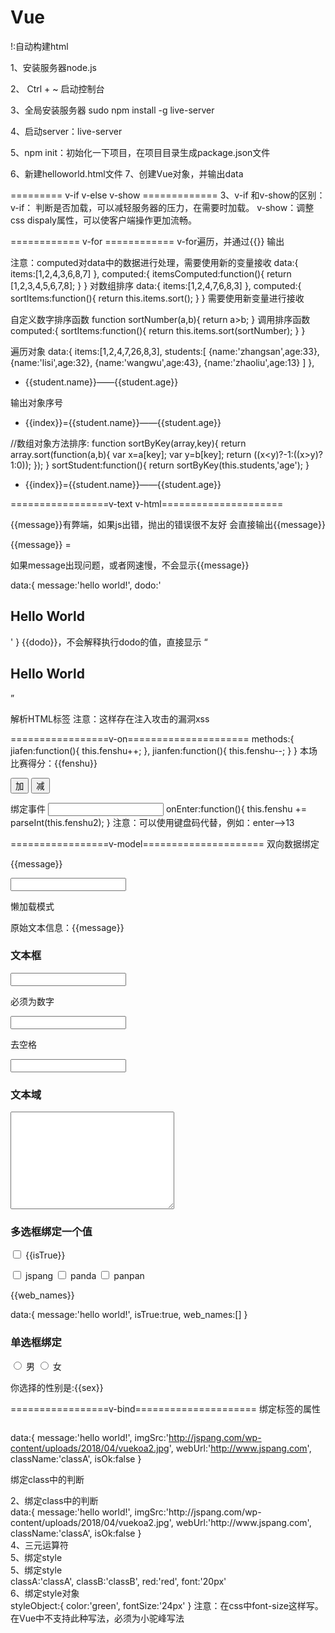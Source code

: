 # Vue

!:自动构建html

1、安装服务器node.js

2、 Ctrl + ~  启动控制台

3、全局安装服务器  sudo npm install -g live-server

4、启动server：live-server

5、npm init：初始化一下项目，在项目目录生成package.json文件

6、新建helloworld.html文件
7、创建Vue对象，并输出data


========= v-if  v-else  v-show =============
3、v-if 和v-show的区别：
v-if： 判断是否加载，可以减轻服务器的压力，在需要时加载。
v-show：调整css dispaly属性，可以使客户端操作更加流畅。

============ v-for ============
v-for遍历，并通过{{}} 输出

注意：computed对data中的数据进行处理，需要使用新的变量接收
data:{
                items:[1,2,4,3,6,8,7]
            },
            computed:{
                itemsComputed:function(){
                    return [1,2,3,4,5,6,7,8];
                }
            }
对数组排序
data:{
                items:[1,2,4,7,6,8,3]
            },
            computed:{
                sortItems:function(){
                    return this.items.sort();
                }
            }
需要使用新变量进行接收

自定义数字排序函数
function sortNumber(a,b){
            return a>b;
        }
调用排序函数
computed:{
                sortItems:function(){
                    return this.items.sort(sortNumber);
                }
            }

遍历对象
data:{
                items:[1,2,4,7,26,8,3],
                students:[
                    {name:'zhangsan',age:33},
                    {name:'lisi',age:32},
                    {name:'wangwu',age:43},
                    {name:'zhaoliu',age:13}
                ]
            },
<ul>
            <li v-for="student in students">
                {{student.name}}——{{student.age}}
            </li>
        </ul>
输出对象序号
<ul>
            <li v-for="(student,index) in students">
                {{index}}={{student.name}}——{{student.age}}
            </li>
        </ul>

//数组对象方法排序:
        function sortByKey(array,key){
            return array.sort(function(a,b){
                var x=a[key];
                var y=b[key];
                return ((x<y)?-1:((x>y)?1:0));
            });
        }
sortStudent:function(){
                    return sortByKey(this.students,'age');
                }
 <ul>
            <li v-for="(student,index) in sortStudent">
                {{index}}={{student.name}}——{{student.age}}
            </li>
        </ul>               

=================v-text v-html=====================

<span>{{message}}</span>有弊端，如果js出错，抛出的错误很不友好
会直接输出{{message}}

<div id="app">
        <span>{{message}}</span>
        =
        <span v-text="message"></span>
    </div>

如果message出现问题，或者网速慢，不会显示{{message}}

data:{
                message:'hello world!',
                dodo:'<h2>Hello World</h2>'
            }
<span>{{dodo}}</span>，不会解释执行dodo的值，直接显示 “<h2>Hello World</h2>”

<span v-html="dodo"></span>解析HTML标签
注意：这样存在注入攻击的漏洞xss

=================v-on=====================
methods:{
                jiafen:function(){
                    this.fenshu++;
                },
                jianfen:function(){
                    this.fenshu--;
                }
            }
本场比赛得分：{{fenshu}}
        <p>
            <button v-on:click="jiafen">加</button>
            <button v-on:click="jianfen">减</button>
        </p>

绑定事件
<input type="text" v-on:keyup.enter="onEnter" v-model="fenshu2">
onEnter:function(){
                    this.fenshu += parseInt(this.fenshu2);
                }
注意：可以使用键盘码代替，例如：enter——>13

=================v-model=====================
双向数据绑定
<div id="app">
        <p>{{message}}</p>
        <p><input type="text" v-model="message"></p>
    </div>
懒加载模式
<div id="app">
        <p>原始文本信息：{{message}}</p>
        <h3>文本框</h3>
        <p><input type="text" v-model.lazy="message"></p>
    </div>
必须为数字
<p><input type="text" v-model.number="message"></p>
去空格
<p><input type="text" v-model.trim="message"></p>

<h3>文本域</h3>
<textarea cols="30" rows="10" v-model="message"></textarea>
<h3>多选框绑定一个值</h3>
        <input type="checkbox" id="isTrue" v-model="isTrue">
        <label for="isTure">{{isTrue}}</label>

<p>
            <input type="checkbox" id="jspang" value="jspang" v-model="web_names">
            <label for="isTure">jspang</label>
            <input type="checkbox" id="panda" value="panda"  v-model="web_names">
            <label for="isTure">panda</label>
            <input type="checkbox" id="panpan" value="panpan"  v-model="web_names">
            <label for="isTure">panpan</label>
        </p>
        <p>{{web_names}}</p>
data:{
                message:'hello world!',
                isTrue:true,
                web_names:[]
            }
<h3>单选框绑定</h3>
        <p>
            <input type="radio" id="one" value="男" v-model="sex">
            <label for="one">男</label>
            <input type="radio" id="two" value="女" v-model="sex">
            <label for="two">女</label>
            <p>你选择的性别是:{{sex}}</p>
        </p>
=================v-bind=====================
绑定标签的属性
<p><img v-bind:src="imgSrc" alt="" width="200px"></p>

data:{
                message:'hello world!',
                imgSrc:'http://jspang.com/wp-content/uploads/2018/04/vuekoa2.jpg',
                webUrl:'http://www.jspang.com',
                className:'classA',
                isOk:false
            }

绑定class中的判断
<div :class="{classA:isOk}">2、绑定class中的判断</div>
data:{
                message:'hello world!',
                imgSrc:'http://jspang.com/wp-content/uploads/2018/04/vuekoa2.jpg',
                webUrl:'http://www.jspang.com',
                className:'classA',
                isOk:false
            }
<div :class="isOk?classA:classB">4、三元运算符</div>

<div :style="{olor:red,font-size:font}">5、绑定style</div>

<div :style="{color:red,fontsize:font}">5、绑定style</div>
classA:'classA',
classB:'classB',
red:'red',
font:'20px'

<div :style="styleObject">6、绑定style对象</div>
styleObject:{
                    color:'green',
                    fontSize:'24px'
                }
 注意：在css中font-size这样写。
 在Vue中不支持此种写法，必须为小驼峰写法               







